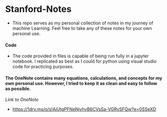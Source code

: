 # Stanford-Notes

- This repo serves as my personal collection of notes in my journey of machine Learning. Feel free to take any of these notes for your own personal use.

#### Code

- The code provided in files is capable of being run fully in a jupyter notebook. I replicated as best as I could for python using visual studio code for practicing purposes.

#### The OneNote contains many equations, calculations, and concepts for my own personal use. However, I tried to keep it as clean and easy to follow as possible.

*Link to OneNote*
- https://1drv.ms/o/s!AiUtgPFNeNjvhvB6CVsSa-VGRySFQw?e=0SSeXD